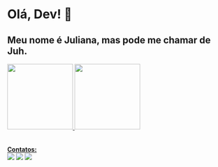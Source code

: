 # Olá, Dev! 👋

## Meu nome é Juliana, mas pode me chamar de Juh.

<div>
<a href="https://github.com/juhmaciel">
<img height="150em" src="https://github-readme-stats.vercel.app/api/top-langs/?username=juhmaciel&layout=compact&langs_count=7&theme=dracula"/>
<img height="150em" src="https://github-readme-stats.vercel.app/api?username=juhmaciel&show_icons=true&theme=dracula&include_all_commits=true&count_private=true"/>
</div>
<br>
<br>

  <div>
  <b>Contatos:</b><br>
<a href="https://instagram.com/juhmaciel" target="_blank"><img src="https://img.shields.io/badge/-Instagram-%23E4405F?style=for-the-badge&logo=instagram&logoColor=white" target="_blank"></a>
<a href = "mailto:juhmaciel@outlook.com"><img src="https://img.shields.io/badge/Gmail-D14836?style=for-the-badge&logo=gmail&logoColor=white" target="_blank"></a>
<a href="https://www.linkedin.com/in/juhmaciel" target="_blank"><img src="https://img.shields.io/badge/-LinkedIn-%230077B5?style=for-the-badge&logo=linkedin&logoColor=white" target="_blank"></a>   
</div>  

